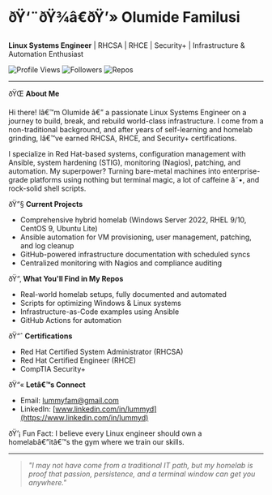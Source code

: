 ﻿# ðŸ‘¨ðŸ¾â€ðŸ’» Olumide Familusi

**Linux Systems Engineer** | RHCSA | RHCE | Security+ | Infrastructure & Automation Enthusiast

![Profile Views](https://komarev.com/ghpvc/?username=lummidizzle&color=blue)
![Followers](https://img.shields.io/github/followers/lummidizzle?label=Follow&style=social)
![Repos](https://img.shields.io/badge/Public_Repos-Open%20Lab-informational)

---

ðŸŒ **About Me**

Hi there! Iâ€™m Olumide â€” a passionate Linux Systems Engineer on a journey to build, break, and rebuild world-class infrastructure. I come from a non-traditional background, and after years of self-learning and homelab grinding, Iâ€™ve earned RHCSA, RHCE, and Security+ certifications.

I specialize in Red Hat-based systems, configuration management with Ansible, system hardening (STIG), monitoring (Nagios), patching, and automation. My superpower? Turning bare-metal machines into enterprise-grade platforms using nothing but terminal magic, a lot of caffeine â˜•, and rock-solid shell scripts.

ðŸ”§ **Current Projects**
- Comprehensive hybrid homelab (Windows Server 2022, RHEL 9/10, CentOS 9, Ubuntu Lite)
- Ansible automation for VM provisioning, user management, patching, and log cleanup
- GitHub-powered infrastructure documentation with scheduled syncs
- Centralized monitoring with Nagios and compliance auditing

ðŸ“‚ **What You'll Find in My Repos**
- Real-world homelab setups, fully documented and automated
- Scripts for optimizing Windows & Linux systems
- Infrastructure-as-Code examples using Ansible
- GitHub Actions for automation

ðŸ“ˆ **Certifications**
- Red Hat Certified System Administrator (RHCSA)
- Red Hat Certified Engineer (RHCE)
- CompTIA Security+

ðŸ“« **Letâ€™s Connect**
- Email: [lummyfam@gmail.com](mailto:lummyfam@gmail.com)
- LinkedIn: [www.linkedin.com/in/lummyd](https://www.linkedin.com/in/lummyd)

ðŸ’¡ Fun Fact: I believe every Linux engineer should own a homelabâ€”itâ€™s the gym where we train our skills.

---

> *"I may not have come from a traditional IT path, but my homelab is proof that passion, persistence, and a terminal window can get you anywhere."*
